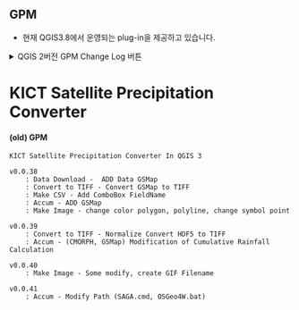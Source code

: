 ## GPM
* 현재 QGIS3.8에서 운영되는 plug-in을 제공하고 있습니다.


<details>
<summary>QGIS 2버전 GPM Change Log 버튼</summary>
<div markdown="1">
	
	v0.0.3 - progress bar 추가, hdf5 to convert 수정, Accum 기능, 체크박스로 ui 수정, Make CSV 기능 및 ui 수정
	v0.0.4 - 일부 output path 텍스트 박스 Enable 상태 변환(임의 경로 입력 방지)
	v0.0.5 - clip 메뉴, 파일 선택(TIFF) 기능 추가(기존 : 필수 HDF to convert 기능 수행 후 CLIP 사용, 변경 : 바로 CLIP 기능 사용 가능하도록 조치)
	v0.0.6
		TITLE 변경
		MAKE ASC 진행률 바 추가됨.
	
	v0.0.7
		CLIP ZONE 추가(KOREA TYPOON)
		csv fieldname 없으면 msg 출력 수행X
		clip 선택 실행 에러 있음. 그거는 csv 후에 진행
	
	v0.0.8
		gdal path 변경
	
	v0.0.9
		QgsMessageLog(CLIP) 추가
	v0.0.10
		clip 존 별 폴더 생성
		gdal.exe 미작동.. 패스 변경
		hdf5 메시지 오류 수정함.
	
	v0.0.11
		gdal_path 변경
	
	v0.0.12
		MAKE CSV - SHP FieldName 대소문자 구분제거
		gdal_path 오류 수정
	
	v0.0.13
		Data Download - default 날짜 변경,배치파일 생성 메시지 추가, 배치파일 날짜 이상 해소
		HDF5 To Convert - list 목록 선택 기능 제거, 생성결과 분리 폴더 생성(step1,step2)
		Accum - 계산 식 변경
		
	v0.0.14
		Make Image - make png files 저장 폴더 선택 가능, 리스트 오류 수정
		
	v0.0.15
		Data Download - user 명에 공백 문제를 위한 수행문 수정, 사용자 지정 폴더 추가
		Accum - 리스트 레이어 선택 기능 제거.(리스트에 있는 레이어 모두 수행), 오류 수정
		Satellitecorrection -csv 변경된 포맷으로 변경
		Make image - 글씨 크기 조절
	
	v0.0.16
		Accum - 오류 수정
		완료 파업창 추가 - make csv, Function
	
	v0.0.17
		Satellitecorrection - 오류 수정
		
	v0.0.18
		Make CSV - message 오류 수정
		Satellitecorrection - 플러그인 구동 확인
		
	v0.0.19
		CLIP - Shape FILE CLIP 추가, 사용자 지정 CLIP 추가, 사용자 clip 콤보 박스 추가 가능
	
	v0.0.20
		CLIP - Shape FILE clip 기능에서 polygon type만 허용되도록 수정.
		Make image - png 파일 배경 shape 추가
		
	v0.0.21
		Data Download - early --> late 사용으로 ftp 경로 수정
	
	v0.0.22
		Make image - png 파일 배경 shape 추가, 일부 수정
	
	v0.0.23
		Satellitecorrection - 일부 수정
	
	v0.0.24
		File selection window uniformity.
		ADD KICT Marker
		File select dir fixed("C://")
		Data Download - Add User ID/PW input text window
		CLIP - partial modification
		Satellitecorrection - partial modification
		
	v0.0.25
		TOTAL = Path 보완
		Accum - argument 보완
		
	v0.0.26
		Make Image - Base Shape layer 
		
	v0.0.27
		Data Download - cmorph 데이터 다운로드(0.25deg, 3hr), UI 변경
		
	v0.0.28
		Data Download - CMORPH 데이터 다운로드 경로 오류 수정.
		(https://ftp.cpc.ncep.noaa.gov/precip/CMORPH_V1.0/CRT/0.25deg-3HLY/)
		
	v0.0.29
		기능 명 변경 : HDF5_Convert --> Convert_to_TIFF
		
		Data Download - CMORPH 데이터 다운로드 날짜 오작동 수정
		Convert_to_TIFF - CMORPH 데이터 변환	
			
	v0.0.30
		Convert_to_TIFF - CMORPH 데이터 변환 일부 수정됨
		
	v0.0.31
		플러그인 Name 개명(GPM >>> Kict_Satellite_Precipitation_Converter)
		CLIP - clip zone [ korea ] 영역 범위 수정
		
	v0.0.32
		Data Download - 프로그레스 바 추가, batch 파일 실행 방식이 아닌 자동 다운로드 방식으로 변경
		CLIP - clip zone [North_korea] 추가
	
	v0.0.33
		Data Download - 다운받을 파일의 목록 .listing 파일 바탕화면에 생성
		Make image - step1 | step2 폴더 분리, step1은 일반 이미지,step2 는 shape 파일 중첩 이미지
		
	v0.0.34
		하단 로고 이미지 변경
		
	v0.0.35
		Convert To Tiff - CMORPH Converter 갱신
		Make image - PNG 이미지 배경 여백 축소
		
	v0.0.36
		Convert To Tiff - 기능 개선
		Accum - 인식 오류 문제 확인
	
	v0.0.37
		Convert To Tiff - CMORPH 변환 기능 Patch
		Make image - polygon 외곽선 색 변경 가능
</div>
</details>

# KICT Satellite Precipitation Converter
#### (old) GPM
	KICT Satellite Precipitation Converter In QGIS 3

	v0.0.38
		: Data Download -  ADD Data GSMap
		: Convert to TIFF - Convert GSMap to TIFF
		: Make CSV - Add ComboBox FieldName
		: Accum - ADD GSMap
		: Make Image - change color polygon, polyline, change symbol point 
	
	v0.0.39
		: Convert to TIFF - Normalize Convert HDF5 to TIFF 
		: Accum - (CMORPH, GSMap) Modification of Cumulative Rainfall Calculation
		
	v0.0.40
		: Make Image - Some modify, create GIF Filename
	
	v0.0.41
		: Accum - Modify Path (SAGA.cmd, OSGeo4W.bat)

